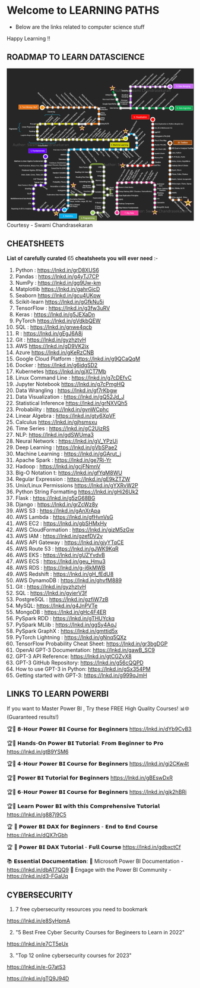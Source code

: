 # Welcome to LEARNING PATHS

- Below are the links related to computer science stuff

Happy Learning !!

## ROADMAP TO LEARN DATASCIENCE

![](/images/ROADMAP.png)  
Courtesy - Swami Chandrasekaran

## CHEATSHEETS

𝐋𝐢𝐬𝐭 𝐨𝐟 𝐜𝐚𝐫𝐞𝐟𝐮𝐥𝐥𝐲 𝐜𝐮𝐫𝐚𝐭𝐞𝐝 65 𝐜𝐡𝐞𝐚𝐭𝐬𝐡𝐞𝐞𝐭𝐬 𝐲𝐨𝐮 𝐰𝐢𝐥𝐥 𝐞𝐯𝐞𝐫 𝐧𝐞𝐞𝐝 :-

1.  Python : https://lnkd.in/grD8XUS6
2.  Pandas : https://lnkd.in/g4yTJ7CP
3.  NumPy : https://lnkd.in/gg9Uw-km
4.   Matplotlib https://lnkd.in/gahrGicD
5.  Seaborn https://lnkd.in/gcu4UKpw
6.  Scikit-learn https://lnkd.in/gGfkNu5i
7.  TensorFlow : https://lnkd.in/g3fw3uRV
8.  Keras : https://lnkd.in/g5JEXaDn
9.  PyTorch https://lnkd.in/gVdkbQEW
10.  SQL : https://lnkd.in/gnwe4qcb
11. R : https://lnkd.in/gEgJ6A8j
12.  Git : https://lnkd.in/gyzhztvH
13. AWS https://lnkd.in/gD9VK2jx
14. Azure https://lnkd.in/gKeRzCNB
15.  Google Cloud Platform : https://lnkd.in/g9QCaQqM
16.  Docker : https://lnkd.in/g6idgSD2
17.  Kubernetes https://lnkd.in/gjXCT7Mb
18. Linux Command Line : https://lnkd.in/g7cDEfvC
19.  Jupyter Notebook https://lnkd.in/g7cPmgHQ
20.  Data Wrangling : https://lnkd.in/gf7rKbgw
21.  Data Visualization : https://lnkd.in/gQ52Jd_J
22.  Statistical Inference https://lnkd.in/grNXVQh5
23. Probability : https://lnkd.in/gvnWCphc
24. Linear Algebra : https://lnkd.in/gty6XpVF
25.  Calculus https://lnkd.in/gjhsmsxu
26. Time Series : https://lnkd.in/gC2UjzRS
27. NLP: https://lnkd.in/gdSWUma3
28.  Neural Network : https://lnkd.in/gV_YPzUi
29. Deep Learning : https://lnkd.in/gVbSPae2
30.  Machine Learning : https://lnkd.in/gGArut_j
31.  Apache Spark : https://lnkd.in/ge7Rj-Yr
32. Hadoop : https://lnkd.in/gcjFNmnV
33. Big-O Notation t: https://lnkd.in/gfYqM8WU
34.  Regular Expression : https://lnkd.in/gE9kZTZW
35.  Unix/Linux Permissions https://lnkd.in/gYXRvW2P
36.  Python String Formatting https://lnkd.in/gHi26Uk2
37.  Flask : https://lnkd.in/g5zG68BG
38.  Django : https://lnkd.in/grZcWz8y
39.  AWS S3 : https://lnkd.in/gAnXrApa
40.  AWS Lambda : https://lnkd.in/gfHvnVsG
41.  AWS EC2 : https://lnkd.in/gbSHMxHy
42.  AWS CloudFormation : https://lnkd.in/gizM5zGw
43.  AWS IAM : https://lnkd.in/gzefDV2v
44.  AWS API Gateway : https://lnkd.in/gjyYTqCE
45.  AWS Route 53 : https://lnkd.in/gJWK9KqR
46.  AWS EKS : https://lnkd.in/gUZYvdvB
47.  AWS ECS : https://lnkd.in/geu_Hmu3
48. AWS RDS : https://lnkd.in/g-i6kMWB
49.  AWS Redshift : https://lnkd.in/gH_fEdU8
50.  AWS DynamoDB : https://lnkd.in/ghvfM889
51. Git : https://lnkd.in/gyzhztvH
52.  SQL : https://lnkd.in/gyierV3f
53.   PostgreSQL : https://lnkd.in/gzfiW7zB
54.  MySQL: https://lnkd.in/g4JnPVTe
55.  MongoDB : https://lnkd.in/gHc4F4ER
56.  PySpark RDD : https://lnkd.in/gTHUYckq
57.  PySpark MLlib : https://lnkd.in/ggSy4AqJ
58.  PySpark GraphX : https://lnkd.in/gmttid5x
59.  PyTorch Lightning : https://lnkd.in/gNnq5QXz
60.   TensorFlow Probability Cheat Sheet: https://lnkd.in/gr3bgDGP
61. OpenAI GPT-3 Documentation: https://lnkd.in/gawB_SC9
62. GPT-3 API Reference: https://lnkd.in/gtCGZvX8
63. GPT-3 GitHub Repository: https://lnkd.in/g56cQQPD
64. How to use GPT-3 in Python: https://lnkd.in/gSx354PM
65. Getting started with GPT-3: https://lnkd.in/g999qJmH

## LINKS TO LEARN POWERBI

If you want to Master Power BI , Try these FREE High Quality Courses! 📊🌐(Guaranteed results!)

🏆🔗 𝟴-𝗛𝗼𝘂𝗿 𝗣𝗼𝘄𝗲𝗿 𝗕𝗜 𝗖𝗼𝘂𝗿𝘀𝗲 𝗳𝗼𝗿 𝗕𝗲𝗴𝗶𝗻𝗻𝗲𝗿𝘀
https://lnkd.in/dYb9CvB3

🏆🔗 𝗛𝗮𝗻𝗱𝘀-𝗢𝗻 𝗣𝗼𝘄𝗲𝗿 𝗕𝗜 𝗧𝘂𝘁𝗼𝗿𝗶𝗮𝗹: 𝗙𝗿𝗼𝗺 𝗕𝗲𝗴𝗶𝗻𝗻𝗲𝗿 𝘁𝗼 𝗣𝗿𝗼
https://lnkd.in/gtB9YSM6

🏆🔗 𝟰-𝗛𝗼𝘂𝗿 𝗣𝗼𝘄𝗲𝗿 𝗕𝗜 𝗖𝗼𝘂𝗿𝘀𝗲 𝗳𝗼𝗿 𝗕𝗲𝗴𝗶𝗻𝗻𝗲𝗿𝘀
https://lnkd.in/gi2CKw4t

🏆🔗 𝗣𝗼𝘄𝗲𝗿 𝗕𝗜 𝗧𝘂𝘁𝗼𝗿𝗶𝗮𝗹 𝗳𝗼𝗿 𝗕𝗲𝗴𝗶𝗻𝗻𝗲𝗿𝘀
https://lnkd.in/gBEswDxR

🏆🔗 𝟲-𝗛𝗼𝘂𝗿 𝗣𝗼𝘄𝗲𝗿 𝗕𝗜 𝗖𝗼𝘂𝗿𝘀𝗲 𝗳𝗼𝗿 𝗕𝗲𝗴𝗶𝗻𝗻𝗲𝗿𝘀
https://lnkd.in/gjk2hBRi

🏆🔗 𝗟𝗲𝗮𝗿𝗻 𝗣𝗼𝘄𝗲𝗿 𝗕𝗜 𝘄𝗶𝘁𝗵 𝘁𝗵𝗶𝘀 𝗖𝗼𝗺𝗽𝗿𝗲𝗵𝗲𝗻𝘀𝗶𝘃𝗲 𝗧𝘂𝘁𝗼𝗿𝗶𝗮𝗹
https://lnkd.in/g887j9C5

🏆 🔗 𝗣𝗼𝘄𝗲𝗿 𝗕𝗜 𝗗𝗔𝗫 𝗳𝗼𝗿 𝗕𝗲𝗴𝗶𝗻𝗻𝗲𝗿𝘀 - 𝗘𝗻𝗱 𝘁𝗼 𝗘𝗻𝗱 𝗖𝗼𝘂𝗿𝘀𝗲
https://lnkd.in/dQX7rGbh

🏆 🔗 𝗣𝗼𝘄𝗲𝗿 𝗕𝗜 𝗗𝗔𝗫 𝗧𝘂𝘁𝗼𝗿𝗶𝗮𝗹 - 𝗙𝘂𝗹𝗹 𝗖𝗼𝘂𝗿𝘀𝗲
https://lnkd.in/gdbxctCf

📚 𝗘𝘀𝘀𝗲𝗻𝘁𝗶𝗮𝗹 𝗗𝗼𝗰𝘂𝗺𝗲𝗻𝘁𝗮𝘁𝗶𝗼𝗻:
📘 Microsoft Power BI Documentation - https://lnkd.in/dbAT7QQ9
📘 Engage with the Power BI Community - https://lnkd.in/d3-FGaUq


## CYBERSECURITY

1) 7 free cybersecurity resources you need to bookmark 

https://lnkd.in/e8SyHpmA

2) "5 Best Free Cyber Security Courses for Begineers to Learn in 2022"

https://lnkd.in/e7CT5eUx

3) "Top 12 online cybersecurity courses for 2023"

https://lnkd.in/e-G7atS3

https://lnkd.in/gTQ9J94D
